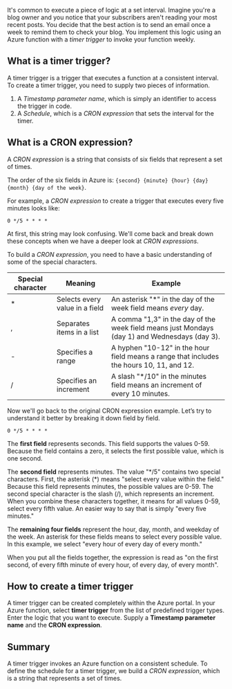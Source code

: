 It's common to execute a piece of logic at a set interval. Imagine you're a blog owner and you notice that your subscribers aren't reading your most recent posts. You decide that the best action is to send an email once a week to remind them to check your blog. You implement this logic using an Azure function with a _timer trigger_ to invoke your function weekly.

## What is a timer trigger?

A timer trigger is a trigger that executes a function at a consistent interval. To create a timer trigger, you need to supply two pieces of information.

1. A *Timestamp parameter name*, which is simply an identifier to access the trigger in code.
2. A *Schedule*, which is a *CRON expression* that sets the interval for the timer.

## What is a CRON expression?

A *CRON expression* is a string that consists of six fields that represent a set of times.

The order of the six fields in Azure is: `{second} {minute} {hour} {day} {month} {day of the week}`.

For example, a *CRON expression* to create a trigger that executes every five minutes looks like:

```log
0 */5 * * * *
```

At first, this string may look confusing. We'll come back and break down these concepts when we have a deeper look at *CRON expressions*.

To build a *CRON expression*, you need to have a basic understanding of some of the special characters.

| Special character | Meaning | Example |
| ------------- | ------------- | ------------- |
| *      | Selects every value in a field | An asterisk "*" in the day of the week field means *every* day. |
| ,      | Separates items in a list | A comma "1,3" in the day of the week field means just Mondays (day 1) and Wednesdays (day 3). |
| -      | Specifies a range | A hyphen "10-12" in the hour field means a range that includes the hours 10, 11, and 12. |
| /      | Specifies an increment | A slash "*/10" in the minutes field means an increment of every 10 minutes. |

Now we'll go back to the original CRON expression example. Let’s try to understand it better by breaking it down field by field.

```log
0 */5 * * * *
```

The **first field** represents seconds. This field supports the values 0-59. Because the field contains a zero, it selects the first possible value, which is one second.

The **second field** represents minutes. The value "*/5" contains two special characters. First, the asterisk (\*) means "select every value within the field." Because this field represents minutes, the possible values are 0-59. The second special character is the slash (/), which represents an increment. When you combine these characters together, it means for all values 0-59, select every fifth value. An easier way to say that is simply "every five minutes."

The **remaining four fields** represent the hour, day, month, and weekday of the week. An asterisk for these fields means to select every possible value. In this example, we select "every hour of every day of every month."

When you put all the fields together, the expression is read as "on the first second, of every fifth minute of every hour, of every day, of every month".

## How to create a timer trigger

A timer trigger can be created completely within the Azure portal. In your Azure function, select **timer trigger** from the list of predefined trigger types. Enter the logic that you want to execute. Supply a **Timestamp parameter name** and the **CRON expression**.

## Summary

A timer trigger invokes an Azure function on a consistent schedule. To define the schedule for a timer trigger, we build a *CRON expression*, which is a string that represents a set of times.

